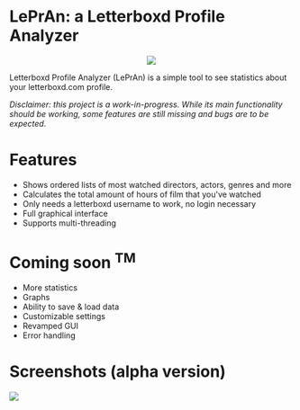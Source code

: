 # LePrAn: a Letterboxd Profile Analyzer
<p align="center"><img src="https://i.imgur.com/1uoOUjs.png"></p>
Letterboxd Profile Analyzer (LePrAn) is a simple tool to see statistics about your letterboxd.com profile.

*Disclaimer: this project is a work-in-progress. While its main functionality should be working, some features are still missing and bugs are to be expected.*

# Features
- Shows ordered lists of most watched directors, actors, genres and more
- Calculates the total amount of hours of film that you've watched
- Only needs a letterboxd username to work, no login necessary
- Full graphical interface
- Supports multi-threading

# Coming soon <sup>TM</sup>
- More statistics
- Graphs
- Ability to save & load data
- Customizable settings
- Revamped GUI
- Error handling

# Screenshots (alpha version)
<img src="https://i.imgur.com/BobzccU.png">
